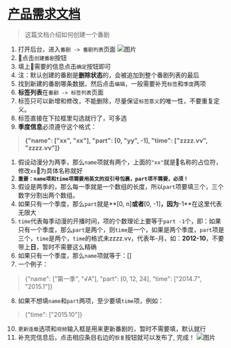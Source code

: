 # [产品需求文档](/)

> 这篇文档介绍如何创建一个番剧

1. 打开后台，进入`番剧 -> 番剧列表`页面
  ![图片](http://cdn.riuir.com/owner/QQ20171016-203141@2x.png)
2. 点击`创建番剧`按钮 
3. 填上需要的信息点击`确定`按钮即可
4. 注：默认创建的番剧是**删除状态**的，会被追加到整个番剧列表的最后
5. 找到新建的番剧哪条数据，然后点击`编辑`，一般需要补充`标签`和`季度`两项
6. **标签列表**在`番剧 -> 标签列表`页面
7. 标签只可以新增和修改，不能删除，尽量保证`标签意义`的唯一性，不要重复定义。
8. 标签直接在下拉框里勾选就行了，可多选
9. **季度信息**必须遵守这个格式：
  > **{"name": ["xx", "xx"], "part": [0, "yy", -1], "time": ["zzzz.vv", "zzzz.vv"]}**

  1. 假设动漫分为两季，那么`name`项就有两个，上面的`"xx"`就是名称的占位符，修改`xx`为具体名称就好
  2. **`重要：name项和time项需要用英文的双引号包裹，part项不需要，必须！`**
  3. 假设是两季的，那么每一季就是一个数组的长度，所以`part`项要填三个，三个数字分割出两个数组。
  4. 如果只有一个季度，那么`part`就是**[0, n]**或者**[0, -1]**，因为**-1**在这里代表无限大
  5. `time`代表每季动漫的开播时间，项的个数理论上要等于`part -1`个，即：如果只有一个季度，那么`part`是两个，则`time`是一个，如果是两个季度，`part`项是三个，`time`是两个，`time`的格式未zzzz.vv，代表年-月，如：**2012-10**，不要带上**日**，暂时不需要这么精确
  6. 如果只有一个季度，那么`name`项就等于：[]
  7. 一个例子：
  > {"name": ["第一季", "√A"], "part": [0, 12, 24], "time": ["2014.7", "2015.1"]}
  8. 如果不想填`name`和`part`两项，至少要填`time`项，例如：
  > {"time": ["2015.10"]}
10. `更新连载`选项和`视频`输入框是用来更新番剧的，暂时不需要填，默认就行
11. 补充完信息后，点击相应条目右边的`恢复`按钮就可以发布了, 完成！
  ![图片](http://cdn.riuir.com/owner/QQ20171017-082627@2x.png)